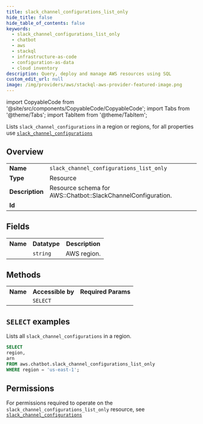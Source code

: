 ```yaml
---
title: slack_channel_configurations_list_only
hide_title: false
hide_table_of_contents: false
keywords:
  - slack_channel_configurations_list_only
  - chatbot
  - aws
  - stackql
  - infrastructure-as-code
  - configuration-as-data
  - cloud inventory
description: Query, deploy and manage AWS resources using SQL
custom_edit_url: null
image: /img/providers/aws/stackql-aws-provider-featured-image.png
---
```


import CopyableCode from '@site/src/components/CopyableCode/CopyableCode';
import Tabs from '@theme/Tabs';
import TabItem from '@theme/TabItem';

Lists <code>slack_channel_configurations</code> in a region or regions, for all properties use <a href="/providers/aws/serviceName/slack_channel_configurations/"><code>slack_channel_configurations</code></a>

## Overview
<table><tbody>
<tr><td><b>Name</b></td><td><code>slack_channel_configurations_list_only</code></td></tr>
<tr><td><b>Type</b></td><td>Resource</td></tr>
<tr><td><b>Description</b></td><td>Resource schema for AWS::Chatbot::SlackChannelConfiguration.</td></tr>
<tr><td><b>Id</b></td><td><CopyableCode code="aws.chatbot.slack_channel_configurations_list_only" /></td></tr>
</tbody></table>

## Fields
<table><tbody><tr><th>Name</th><th>Datatype</th><th>Description</th></tr><tr><td><CopyableCode code="region" /></td><td><code>string</code></td><td>AWS region.</td></tr>
</tbody></table>

## Methods

<table><tbody>
  <tr>
    <th>Name</th>
    <th>Accessible by</th>
    <th>Required Params</th>
  </tr>
  <tr>
    <td><CopyableCode code="list_resources" /></td>
    <td><code>SELECT</code></td>
    <td><CopyableCode code="region" /></td>
  </tr>
</tbody></table>

## `SELECT` examples
Lists all <code>slack_channel_configurations</code> in a region.
```sql
SELECT
region,
arn
FROM aws.chatbot.slack_channel_configurations_list_only
WHERE region = 'us-east-1';
```


## Permissions

For permissions required to operate on the <code>slack_channel_configurations_list_only</code> resource, see <a href="/providers/aws/chatbot/slack_channel_configurations/#permissions"><code>slack_channel_configurations</code></a>

